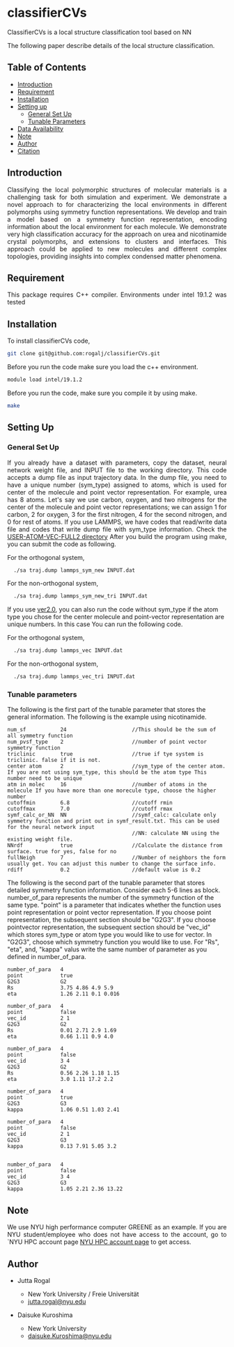# classifierCVs

<p align="justify"> 
  ClassifierCVs is a local structure classification tool based on NN 
</p>

The following paper describe details of the local structure classification. 

## Table of Contents
- [Introduction](#Introduction)
- [Requirement](#Requirement)
- [Installation](#Installation)
- [Setting up](#SettingUp)
  - [General Set Up](#GeneralSetUp)
  - [Tunable Parameters](#TunableParameters)
- [Data Availability](#DataAvailability)
- [Note](#Note)
- [Author](#Author)
- [Citation](#Citation)

## Introduction
<p align="justify">
  Classifying the local polymorphic structures of molecular materials is a challenging task for both simulation and experiment. We demonstrate a novel approach to for characterizing the local environments in different polymorphs using symmetry function representations. We develop and train a model based on a symmetry function representation, encoding information about the local environment for each molecule. We demonstrate very high classification accuracy for the approach on urea and nicotinamide crystal polymorphs, and extensions to clusters and interfaces. This approach could be applied to new molecules and different complex topologies, providing insights into complex condensed matter phenomena.
  
</p>
 
## Requirement

<p align="justify">
  This package requires C++ compiler. 
  Environments under intel 19.1.2 was tested 
</p>


 

## Installation

<p align="justify">
  To install classifierCVs code, 
  
  ```bash
git clone git@github.com:rogalj/classifierCVs.git
```
Before you run the code make sure you load the c++ environment. 

  ```bash
module load intel/19.1.2 
```

Before you run the code, make sure you compile it by using make.
  ```bash
make 
```

</p>

## Setting Up

### General Set Up
<p align="justify">
  If you already have a dataset with parameters, copy the dataset, neural network weight file, and INPUT file to the working directory. This code accepts a dump file as input trajectory data. In the dump file, you need to have a unique number (sym_type) assigned to atoms, which is used for center of the molecule and point vector representation. For example, urea has 8 atoms. Let's say we use carbon, oxygen, and two nitrogens for the center of the molecule and point vector representations; we can assign 1 for carbon, 2 for oxygen, 3 for the first nitrogen, 4 for the second nitrogen, and 0 for rest of atoms. If you use LAMMPS, we have codes that read/write data file and codes that write dump file with sym_type information. Check the <a class="reference external" href="https://github.com/rogalj/MolStrucClassifier/tree/main/USER-ATOM-VEC-FULL2">USER-ATOM-VEC-FULL2 directory</a> 
  After you build the program using make, you can submit the code as following.

For the orthogonal system, 

```bash
  ./sa traj.dump lammps_sym_new INPUT.dat
```

For the non-orthogonal system, 

```bash
  ./sa traj.dump lammps_sym_new_tri INPUT.dat
```


If you use <a class="reference external" href="https://github.com/rogalj/classifierCVs/tree/main/molvec_lib/ver2.0">ver2.0</a>, you can also run the code without sym_type if the atom type you chose for the center molecule and point-vector representation are unique numbers. In this case You can run the following code. 

For the orthogonal system, 

```bash
  ./sa traj.dump lammps_vec INPUT.dat
```

For the non-orthogonal system, 

```bash
  ./sa traj.dump lammps_vec_tri INPUT.dat
```
</p>

### Tunable parameters
The following is the first part of the tunable parameter that stores the general information. The following is the example using nicotinamide. 
<p align="justify">

```
num_sf           24                     //This should be the sum of all symmetry function
num_pvsf_type    2                      //number of point vector symmetry function
triclinic        true                   //true if tye system is triclinic. false if it is not.
center atom      2                      //sym_type of the center atom. If you are not using sym_type, this should be the atom type This number need to be unique
atm in molec     16                     //number of atoms in the molecule If you have more than one morecule type, choose the higher number
cutoffmin        6.8                    //cutoff rmin
cutoffmax        7.0                    //cutoff rmax
symf_calc_or_NN  NN                     //symf_calc: calculate only symmetry function and print out in symf_result.txt. This can be used for the neural network input
                                        //NN: calculate NN using the existing weight file.
NNrdf            true                   //Calculate the distance from surface. true for yes, false for no
fullNeigh        7                      //Number of neighbors the form usually get. You can adjust this number to change the surface info.  
rdiff            0.2                    //default value is 0.2
```

The following is the second part of the tunable parameter that stores detailed symmetry function information. Consider each 5-6 lines as block. number_of_para represents the number of the symmetry function of the same type. "point" is a parameter that indicates whether the function uses point representation or point vector representation. If you choose point representation, the subsequent section should be "G2G3". If you choose pointvector representation, the subsequent section should be "vec_id" which stores sym_type or atom type you would like to use for vector. In "G2G3", choose which symmetry function you would like to use. For "Rs", "eta", and, "kappa" valus write the same number of parameter as you defined in number_of_para. 

```
number_of_para   4                      
point            true
G2G3             G2
Rs               3.75 4.86 4.9 5.9
eta              1.26 2.11 0.1 0.016

number_of_para   4
point            false
vec_id           2 1
G2G3             G2
Rs               0.01 2.71 2.9 1.69
eta              0.66 1.11 0.9 4.0

number_of_para   4
point            false
vec_id           3 4
G2G3             G2
Rs               0.56 2.26 1.18 1.15
eta              3.0 1.11 17.2 2.2

number_of_para   4
point            true
G2G3             G3
kappa            1.06 0.51 1.03 2.41

number_of_para   4
point            false
vec_id           2 1
G2G3             G3
kappa            0.13 7.91 5.05 3.2


number_of_para   4
point            false
vec_id           3 4
G2G3             G3
kappa            1.05 2.21 2.36 13.22
```

</p>

## Note

<p align="justify">
We use NYU high performance computer GREENE as an example. If you are NYU student/employee who does not have access to the account, go to `NYU HPC account page <a class="reference external" href="https://sites.google.com/nyu.edu/nyu-hpc/accessing-hpc/getting-and-renewing-an-account?authuser=0">NYU HPC account page</a>  to get access. 
</p>


## Author
 
* Jutta Rogal
  * New York University / Freie Universität
  * jutta.rogal@nyu.edu

* Daisuke Kuroshima
  * New York University 
  * daisuke.Kuroshima@nyu.edu
 

